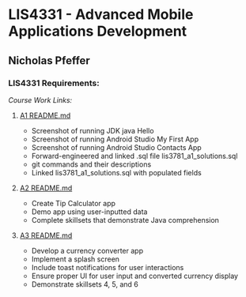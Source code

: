 # LIS4331 - Advanced Mobile Applications Development

## Nicholas Pfeffer

### LIS4331 Requirements:

*Course Work Links:*

1. [A1 README.md](a1/README.md "My A1 README.md file")
    - Screenshot of running JDK java Hello
    - Screenshot of running Android Studio My First App
    - Screenshot of running Android Studio Contacts App
    - Forward-engineered and linked .sql file lis3781_a1_solutions.sql
    - git commands and their descriptions
    - Linked lis3781_a1_solutions.sql with populated fields

2. [A2 README.md](a2/README.md "My A2 README.md file")
    - Create Tip Calculator app
    - Demo app using user-inputted data
    - Complete skillsets that demonstrate Java comprehension

3. [A3 README.md](a3/README.md "My A3 README.md file")
    - Develop a currency converter app
    - Implement a splash screen
    - Include toast notifications for user interactions
    - Ensure proper UI for user input and converted currency display
    - Demonstrate skillsets 4, 5, and 6
